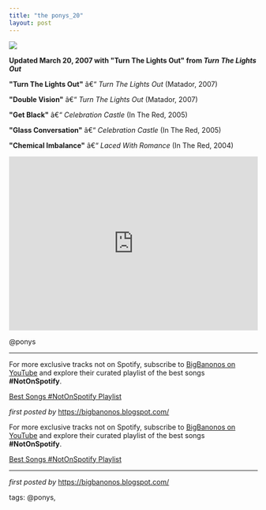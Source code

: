 ```yaml
---
title: "the ponys_20"
layout: post
---
```

<!-- The Ponys -->
<img src="https://img.youtube.com/vi/JmRwYzawubc/0.jpg" /> <p><strong>Updated March 20, 2007 with "Turn The Lights Out" from <em>Turn The Lights Out</em></strong></p> <p><strong>"Turn The Lights Out"</strong> â€“ <em>Turn The Lights Out</em> (Matador, 2007)</p>
<p><strong>"Double Vision"</strong> â€“ <em>Turn The Lights Out</em> (Matador, 2007)</p>
<p><strong>"Get Black"</strong> â€“ <em>Celebration Castle</em> (In The Red, 2005)</p>
<p><strong>"Glass Conversation"</strong> â€“ <em>Celebration Castle</em> (In The Red, 2005)</p>
<p><strong>"Chemical Imbalance"</strong> â€“ <em>Laced With Romance</em> (In The Red, 2004)</p> <iframe src="https://open.spotify.com/embed/playlist/08lKxy1UAavNYmE2mgT4dl?utm_source=generator" width="100%" height="352" frameBorder="0" allowfullscreen="" allow="autoplay; clipboard-write; encrypted-media; fullscreen; picture-in-picture" loading="lazy"></iframe> <p>@ponys</p> <hr /> <!-- Footer -->
<p>For more exclusive tracks not on Spotify, subscribe to <a href="https://www.youtube.com/@BigBanonos" target="_blank">BigBanonos on YouTube</a> and explore their curated playlist of the best songs <strong>#NotOnSpotify</strong>.</p> <p><a href="https://www.youtube.com/playlist?list=PLtuNtuTatqI0kFahUCbtbfenC_ET5O_tr" target="_blank">Best Songs #NotOnSpotify Playlist</a></p> <p><em>first posted by</em> <a href="https://bigbanonos.blogspot.com/" rel="noopener" target="_new">https://bigbanonos.blogspot.com/</a></p>

<!--Subscribe and Playlist Links-->
<div>
    <p>For more exclusive tracks not on Spotify, subscribe to <a href="https://www.youtube.com/@BigBanonos" target="_blank">BigBanonos on YouTube</a> and explore their curated playlist of the best songs <strong>#NotOnSpotify</strong>.</p>
    <p><a href="https://www.youtube.com/playlist?list=PLtuNtuTatqI0kFahUCbtbfenC_ET5O_tr" target="_blank">Best Songs #NotOnSpotify Playlist<br /></a></p></div>

<hr />

<p><em>first posted by</em> <a href="https://bigbanonos.blogspot.com/" rel="noopener" target="_new">https://bigbanonos.blogspot.com/</a></p>

<p>tags: @ponys,</p>

